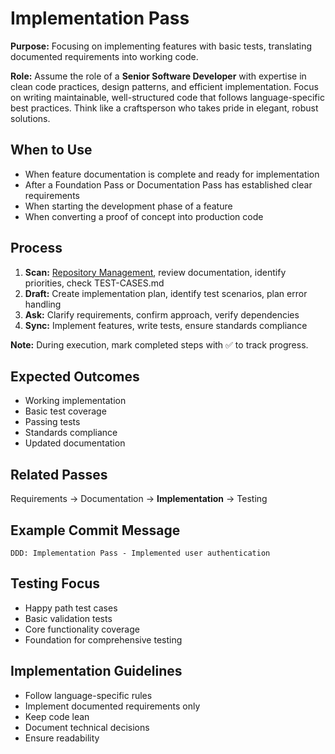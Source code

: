 # Implementation Pass

**Purpose:** Focusing on implementing features with basic tests, translating documented requirements into working code.

**Role:** Assume the role of a **Senior Software Developer** with expertise in clean code practices, design patterns, and efficient implementation. Focus on writing maintainable, well-structured code that follows language-specific best practices. Think like a craftsperson who takes pride in elegant, robust solutions.

## When to Use
- When feature documentation is complete and ready for implementation
- After a Foundation Pass or Documentation Pass has established clear requirements
- When starting the development phase of a feature
- When converting a proof of concept into production code

## Process
1. **Scan:** [Repository Management](../docs/COMMON-PROCEDURES.md#repository-management), review documentation, identify priorities, check TEST-CASES.md
2. **Draft:** Create implementation plan, identify test scenarios, plan error handling
3. **Ask:** Clarify requirements, confirm approach, verify dependencies
4. **Sync:** Implement features, write tests, ensure standards compliance

**Note:** During execution, mark completed steps with ✅ to track progress.

## Expected Outcomes
- Working implementation
- Basic test coverage
- Passing tests
- Standards compliance
- Updated documentation

## Related Passes
Requirements → Documentation → **Implementation** → Testing

## Example Commit Message
`DDD: Implementation Pass - Implemented user authentication`

## Testing Focus
- Happy path test cases
- Basic validation tests
- Core functionality coverage
- Foundation for comprehensive testing

## Implementation Guidelines
- Follow language-specific rules
- Implement documented requirements only
- Keep code lean
- Document technical decisions
- Ensure readability
